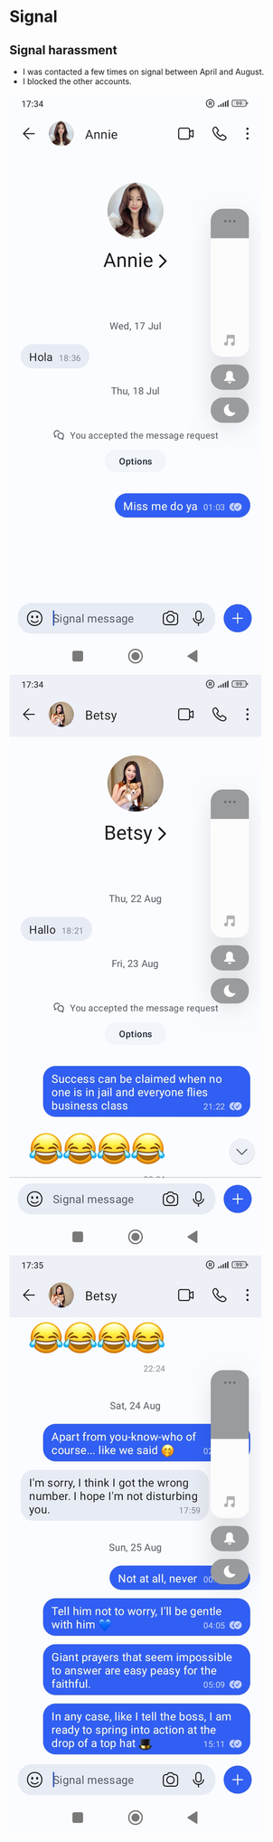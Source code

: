 # Signal

<div id="google_translate_element"></div>
<script type="text/javascript" src="//translate.google.com/translate_a/element.js?cb=googleTranslateElementInit"></script>
<script type="text/javascript">
function googleTranslateElementInit() {
  new google.translate.TranslateElement({pageLanguage: 'en'}, 'google_translate_element');
}
</script>

## Signal harassment

- I was contacted a few times on signal between April and August.
- I blocked the other accounts.

![](../content/images/signal-1.jpg)
![](../content/images/signal-2.jpg)
![](../content/images/signal-3.jpg)
